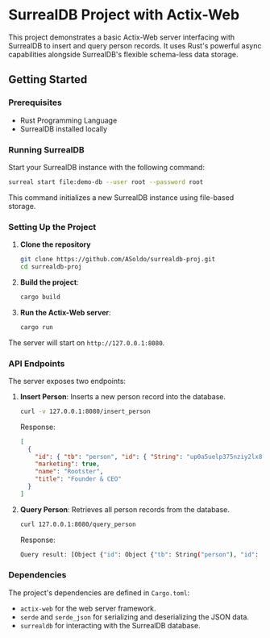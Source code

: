 # SurrealDB Project with Actix-Web

This project demonstrates a basic Actix-Web server interfacing with SurrealDB to insert and query person records. It uses Rust's powerful async capabilities alongside SurrealDB's flexible schema-less data storage.

## Getting Started

### Prerequisites

- Rust Programming Language
- SurrealDB installed locally

### Running SurrealDB

Start your SurrealDB instance with the following command:

```sh
surreal start file:demo-db --user root --password root
```

This command initializes a new SurrealDB instance using file-based storage.

### Setting Up the Project

1. **Clone the repository**

   ```sh
   git clone https://github.com/ASoldo/surrealdb-proj.git
   cd surrealdb-proj
   ```

2. **Build the project**:

   ```sh
   cargo build
   ```

3. **Run the Actix-Web server**:

   ```sh
   cargo run
   ```

The server will start on `http://127.0.0.1:8080`.

### API Endpoints

The server exposes two endpoints:

1. **Insert Person**: Inserts a new person record into the database.

   ```sh
   curl -v 127.0.0.1:8080/insert_person
   ```

   Response:

   ```json
   [
     {
       "id": { "tb": "person", "id": { "String": "up0a5uelp375nziy2lx8" } },
       "marketing": true,
       "name": "Rootster",
       "title": "Founder & CEO"
     }
   ]
   ```

2. **Query Person**: Retrieves all person records from the database.

   ```sh
   curl 127.0.0.1:8080/query_person
   ```

   Response:

   ```sh
   Query result: [Object {"id": Object {"tb": String("person"), "id": Object {"String": String("up0a5uelp375nziy2lx8")}}, "marketing": Bool(true), "name": String("Rootster"), "title": String("Founder & CEO")}]
   ```

### Dependencies

The project's dependencies are defined in `Cargo.toml`:

- `actix-web` for the web server framework.
- `serde` and `serde_json` for serializing and deserializing the JSON data.
- `surrealdb` for interacting with the SurrealDB database.
